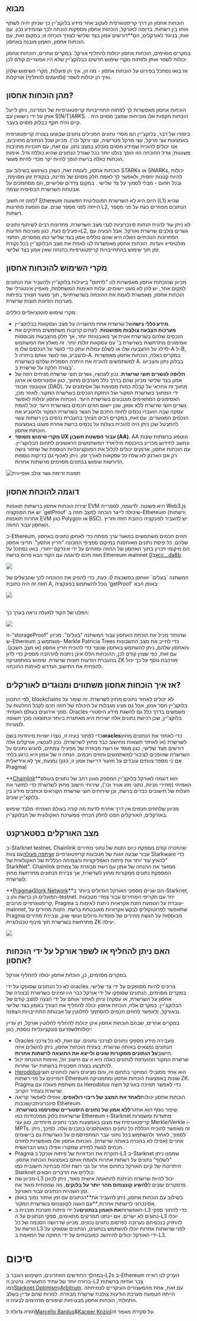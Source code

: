 ## מבוא

הוכחות אחסון הן דרך קריפטוגרפית לעקוב אחר מידע בלוקצ'יין כך שניתן יהיה לשתף אותו בין רשתות. בדומה לאורקל, הוכחות אחסון מספקות הוכחה לכך שהמידע נכון. עם זאת, בניגוד לאורקלים, הם**דורשים אמון בצד שלישי לצורך הוכחה זו; במקום זאת, עם הוכחות אחסון, האמון מובנה באחסון.

במקרים מסוימים, הוכחות אחסון יכולות להחליף אורקל. במקרים אחרים, הוכחות אחסון יכולות לשפר אותן ולפתוח מקרי שימוש חדשים בבלוקצ'יין שלא היו אפשריים קודם לכן.

אז בואו נסתכל בפירוט על הוכחות אחסון - מה הן, איך הן פועלות, מקרי השימוש שלהן ואיך הן יכולות לשפר (ולפעמים להחליף) אורקלות.

## מהן הוכחות אחסון?

הוכחות אחסון מאפשרות לך לפתוח התחייבויות קריפטוגרפיות של המדינה, ניתן לייעל אותן על ידי נישואין עם S\[N/T]ARKS. . הוכחות תקפות אלו מוכיחות שמצב מסוים היה קיים והיה תקף בבלוק מסוים בעבר.

ביסודו של דבר, בלוקצ'יין הם מסדי נתונים המכילים נתונים שבוצעו בצורה קריפטוגרפית באמצעות עצי מרקל, עצי מרקל פטרישיה, עצי ורקל וכו'). מכיוון שכל הנתונים מחויבים, אנו יכולים להוכיח שמידע מסוים מובלע במצב נתון. עם זאת, עם תוכניות מחויבות פשוטות, גודל ההוכחה הזו הופך בולט יותר ככל שגודל הנתונים שהיא כוללת גדל. אימות הוכחות כאלה ברשת הופך להיות יקר מכדי להיות מעשי.

הוכחות אחסון, לעומת זאת, כשהן בשימוש בשילוב עם STARKs או SNARKs, יכולות להיות קטנות יחסית, ולאפשר לך לאמת חלק מסוים של מדינה, בנקודת זמן מסוימת, ובכל תחום - מבלי לסמוך על צד שלישי . במקום צדדים שלישיים, הם מסתמכים על אבטחת השרשרת הבסיסית עצמה.

למה זה חשוב? Ethereum היום היא לא השרשרת המונוליטית הפשוטה (L1) שהיא הייתה לפני מספר שנים. עם הופעת פתרונות L2, הנתונים מפוזרים כעת על פני מספר רשתות.

לא ניתן עוד להניח הנחות סינכרוניות לגבי מצב השרשרת. פתרונות רבים לשיתוף נתונים פעילים כעת, כגון מערכות הודעות>L2, גשרים צולבים שרשרת ואורקל. אבל הבעיה עם הפתרונות הנוכחיים האלה היא שהם כוללים אמון בצד שלישי כמו ממסרים, חותמי מולטיסייג וועדות. הוכחות אחסון מאפשרות לנו לאמת את מצב הבלוקצ'יין בכל נקודת זמן תוך שימוש בהתחייבויות קריפטוגרפיות בהנחה שאין אמון בצד שלישי.

## מקרי השימוש להוכחות אחסון

מכיוון שהוכחות אחסון מאפשרות לנו "לדחוס" ביעילות בלוקצ'יין ולהעביר את הנתונים למקום אחר, יש להן לא מעט יישומים. עלות האימות המשתלמת, מאפיין אינטגרלי של הוכחות אחסון, מאפשרת לאמת את ההוכחה בשרשרת*יעד*, תוך מזעור הצורך בפיתוח מערכות הודעות חוצות שרשרת.

מקרי שימוש פוטנציאליים כוללים:

* **מידע כללי גישה**של שרשרת אחת מהשנייה על מצב ועסקאות בבלוקצ'יין.
* **מערכות הצבעה צולבות מפושטות**. לעתים קרובות משתמשים מחזיקים את הנכסים שלהם בשרשרת אטית אך מאובטחת יותר, אך חלק מהצבעות מבוססות אסימונים מתרחשות בשרשרת ב' עם עסקאות זולות יותר. זה מאלץ את המשתמש לדלג על ההצבעה שלו או לשלם עמלות עתק כדי לגשר על הנכסים שלו מ-A ל-B, להצביע, ואז לגשר אותם בחזרה ל-A. במקרים כאלה, הוכחות אחסון מאפשרות למשתמשים להוכיח את היתרה הסמלית שלהם בשרשרת A. בבלוק נתון והצביעו בצורה חלקה על שרשרת ב'.
* **חלופה לגשרים חוצי שרשרת**. נכון לעכשיו, גשרים חוצי שרשרת מניחים רמה של אמון בצד שלישי מכיוון שהם בדרך כלל מערבים מתווך, כגון אפוטרופוס או ארגון אוטונומי מבוזר (DAO). מתווך זה אחראי על קבלת כמות מסוימת של אסימונים על ידי המתווך בשרשרת המקור ועל החזקת הנכסים בשרשרת המקור. לאחר מכן, האסימונים המתאימים מוטבעים בשרשרת היעד. הוכחות אחסון יכולות לאפשר גשרים חוצי שרשרת ללא אמון, שכן יישום חוזים חכמים בשרשרת היעד יכול לאמת עסקה שבה הועברו נכסים לחוזה החכם של הגשר בשרשרת המקור ולהטביע את הנכסים המגושרים. עם זאת, במקרים רבים הצורך בהעברת נכסים בין רשתות עשוי להתבטל שכן ניתן היה להוכיח בעלות על נכסים ברשת אחרת פשוט באמצעות הוכחות אחסון.
* **מקרי שימוש משופר UX עבור הפשטת חשבון (AA)**. AA הוטמע ברשתות שונות ונחשב לחידוש מכריע בהכנסת מיליארד המשתמשים הראשונים לתחום הבלוקצ'יין. עם הוכחות אחסון, ארנקים יכולים לכלול את הפונקציונליות הנוספת של שחזור גישה רק אם הארנק לא שלח כל עסקאות לאורך זמן. ניתן לאכוף גם בדיקות נוספות הדורשות שימוש בנתונים מסוימים מרשתות אחרות.

![תמונת זרימת גשר צולב אופיינית](/assets/typical-cross.bridge-flog-imagewebp.webp "תמונת זרימת גשר צולב אופיינית")

## דוגמה להוכחת אחסון

יצירת הוכחות אחסון ברשתות תואמות EVM היא פשוטה. לדוגמה, לספריית Web3.js יש את הפונקציה \`getProof\` שיכולה לייצר הוכחה למצב חוזה ב-Ethereum (ורשתות אחרות תואמות EVM כגון Polygon או BSC). יש להעביר לפונקציה כתובת חוזה וחריץ האחסון עבור החוזה.

ב-Ethereum, חוזים חכמים משתמשים במאגר ערך מפתח כדי לאחסן נתונים באחסון שלהם. כל פיסת נתונים מאוחסנת במיקום ספציפי המכונה "חריץ אחסון". חריצי אחסון הם מיקומי זיכרון בתוך האחסון של החוזה ומזוהים על ידי אינדקס ייחודי. בואו נסתכל על חוזה חכם לדוגמה עם הקוד הבא פרוס ברשת Ethereum mainnet ב[0xcc…da8b](https://etherscan.io/address/0xcca577ee56d30a444c73f8fc8d5ce34ed1c7da8b#code).

![](/assets/blog-post-image-2-.webp)

המשתנה \`בעלים\` יאוחסן במשבצת 0. כעת, כדי להפיק את ההוכחה לכך שהבעלים של חוזה זה היה כתובת A, נוכל להשתמש בפונקציה 'getProof\' באופן הבא:

![](/assets/blog-post-image-3-.webp)

\
הפלט של הקוד למעלה נראה בערך כך:

![](/assets/blog-post-image-4-.webp)

ה-"storageProof" שהוחזר מכיל את הוכחת האחסון עבור המשתנה "בעלים". מכיוון ש-Ethereum משתמש ב- Merkle Patricia Trees כדי לחייב את מצב החשבונות והאחסון שלהם, ניתן להשתמש באחסון שנוצר כדי להוכיח חריץ אחסון (או מצב חשבון). עם זאת, כפי שצוין קודם לכן, ההוכחות הללו אינן ניתנות להרחבה מספיק כדי לדון בהעברת הודעות חוצות שרשרת. שימוש במתמטיקה ZK מורכבת נוסף על כך יכול להפחית את החישוב הנדרש לאימות ההוכחה.

## אז איך הוכחות אחסון משתווים ומנוגדים לאורקלים?

לפי התכנון, blockchains לא יכולים לאחזר נתונים מחוץ לשרשרת. זה שומר על בלוקצ'יין חסר אמון, אבל גם מציג מגבלות על היכולת של חוזה חכם לקבל החלטות על סמך אירועים בעולם האמיתי. Oracles משמשים בדרך כלל גם להשגת מידע היסטורי בלוקצ'יין, שכן רכישת נתונים אלה ישירות היא מאתגרת ביותר וכתוצאה מכך חשופה לטעויות.

כדי לפתור בעיה זו, נוצרו ישויות מיוחדות בשם**oracles**כדי לאחזר את הנתונים מחוץ לשרשרת (או לאחזר תוצאות מחישוב כבד מחוץ לשרשרת). נכון לעכשיו, אורקלים אלה דורשים מצד שלישי, כגון מוסד או רשת מבוזרת של מפעילי צמתים, להגיש נתונים על השרשרת שהופכים לציבור למשתמשים וחוזים חכמים. הנחה זו של אמון היא כרגע בלתי נמנעת, אך לא אידיאלית (אם כי מספר צוותים עובדים על מזעור דרישת אמון זו, כגון Pragma)

**[Chainlink](https://chain.link/)**הוא דוגמה לאורקל בלוקצ'יין המספק מגוון רחב של נתונים בעולם האמיתי (מחירי מניות, נתוני מזג אוויר וכו'), שירותי חישוב מחוץ לשרשרת כדי למזער את העלות של חישובים כבדים ברשת, וכן שירותים חוצי שרשרת הקוראים וכותבים מידע בין בלוקצ'יין שונים.

מכיוון שלחוזים חכמים אין דרך אחרת לדעת מה קורה בעולם האמיתי מלבד שימוש באורקלים, האורקלים הפכו לחלק הכרחי ממערכת האקולוגית של הבלוקצ'יין.

## מצב האורקלים בסטארקנט

ב-Starknet testnet, Chainlink שהוזכרה קודם מספקת כיום הזנות של נתוני מחירים עבור שבעה זוגות של מטבעות קריפטוגרפיים ו[שיתפה פעולה](https://www.coindesk.com/business/2023/02/06/starkware-partnering-with-chainlink-for-starknet-growth/)עם צוות Starkware כדי "להאיץ עוד יותר את פיתוח האפליקציות והצמיחה הכללית של האקולוגית של StarkNet". Chainlink ממזער את ההנחה של אמון עם רשת מבוזרת של צמתים המספקת נתונים ממקורות מחוץ לשרשרת, אך צבירת הנתונים מתרחשת מחוץ לשרשרת.

**[Pragma](https://www.empiric.network/)**ו**[Stork Network](https://www.stork.network/)**הם שניים מספקי האורקל הגדולים ביותר ב-Starknet, הפועלים הן ברשת והן ב-testnet. יחד עם תקריפי המחירים עבור צמדי מטבעות קריפטוגרפיים מרובים, Pragma עובדת על הטמעת הזנת אקראיות ניתנת לאימות ב-mainnet, שתאפשר לפרוטוקולים לבקש אקראיות מאובטחת ברשת. הזנות מחירים על Pragma מבוססות על הגשת מחירים של מוסדות גדולים ועושי שוק, וצבירת מחירים מתרחשת בשרשרת תוך מינוף טכנולוגיית ZK יעילה.

![](/assets/blog-post-image-5-.webp)



## האם ניתן להחליף או לשפר אורקל על ידי הוכחות אחסון?

במקרים מסוימים, כן, הוכחת אחסון יכולה להחליף אורקל.

לא כל הנתונים שסופקו על ידי oracles צריכים להיות מסופקים על ידי צד שלישי. במקרים מסוימים, הנתונים שסופקו על ידי אורקל כבר היו זמינים בשרשרת (בצורה של אחסון על השרשרת, או עסקה) וניתן לאחזר אותם על ידי הצצה למצב קודם של הבלוקצ'יין. במקרים אלה, הוכחת אחסון יכולה להחליף את הצורך באמון בצד שלישי ובאורקל, ולאפשר לחוזים חכמים להסתמך לחלוטין על אבטחת התחייבויות הצפנה.

במקרים אחרים, שבהם הוכחות אחסון אינן יכולות להחליף לחלוטין אורקל, הן עדיין יכולות*לשפר*עם פונקציונליות נוספת, כגון:

* Oracles מעבירה מידע מספקי נתונים לצרכני נתונים. עם זאת, לא כל צרכני הנתונים נמצאים באותה שרשרת. בעזרת הוכחות אחסון, ניתן להשלים איזה חישוב**על הנתונים ממקורות שונים ולייצא את התוצאה לרשתות אחרות**.
* שרשרת המקור המועדפת לנתונים כאלה היא זו עם חישוב זול, ואימות ההוכחה יכול להתבצע בצורה חסכונית ברשתות יעד אחרות.
* [Herodotus](https://www.herodotus.dev/)הוא אחד ממובילי המחקר בתחום זה, והם מציעים גישה לנתונים חוצי דומיינים על פני רשתות Ethereum שונות באמצעות הוכחות אחסון ומתמטיקה ZK. Pragma גם משתפת פעולה עם Herodotus כדי לאפשר תמיכה באורקל חוצה שרשרת בעתיד הקרוב.
* הוכחות אחסון יכולות**לאחד את המצב של ריבוי רולאפים**, ואפילו לאפשר קריאה סינכרונית*בין*שכבות Ethereum.
* שיפור נוסף הוא אחזור**ללא אמון של נתונים היסטוריים שפורסמו בשרשרת**. שרשראות בלוק ממלכתיות כמו Ethereum ו-Starknet מתעדות ומשמרות קריפטוגרפית את מצבן באמצעות מבני נתונים מיוחדים, כגון עצי Merkle/Verkle ו-MPTs. זה מאפשר להוכיח הכללת כל נתונים המאוחסנים במבנים אלה. לפיכך, ניתן לסמוך, לאחזר ולהשתמש בכל נתוני עבר המתפרסמים על השרשרת גם ביישומים אחרים (אפילו לא בהכרח באותה שרשרת). הוכחות אחסון אלו מאפשרות לחוזים חכמים לגשת למידע שמקורו אפילו בגוש הבראשית.
* Pragma חוקרת את הכדאיות של פיתוח אורקל כ-L3 ב-Starknet שממנו ניתן "לשלוף" נתונים על רשתות אחרות ולאמת אותם באמצעות הוכחות אחסון. היתרונות של קיום האורקל בתחום אחר על גבי רשת זולה מבחינה חישובית כמו Starknet כוללים את הדברים הבאים:
* מכיוון שה-L3 יכול להיות שרשרת הניתנת להתאמה אישית מאוד, ניתן לכוונן פרמטרים שונים ל**להשיג קונצנזוס מהר יותר על בלוקים**, מה שמפחית מאוד את זמן השהיית הנתונים עבור האורקל.
* בשילוב עם הוכחות אחסון, ניתן להעביר את**הנתונים עם זמן אחזור נמוך באופן אסינכרוני לרשתות אחרות,**עם הגעה לקונצנזוס בשרשרת המקור.
* האפשרות**את האמון בנתונים**על ידי פיתוח מערכת מובנית ב-L3 כדי לחתוך ספקי נתונים לא ישרים. אם יינתנו תמריצים מתאימים, ספקי הנתונים על ה-L3 יוכלו להחזיק בנכסיהם כערובה לפרסום נתונים נכונים. מכיוון שדרושה הסכמה של כל הרשת על L3 לפני שרשתות אחרות יוכלו להשתמש בנתונים, הנתונים שסופקו על ידי האורקל יכולים להיחשב כמובטחים על ידי החזקה של המאמת ב-L3.

# סיכום

במהלך החודשים האחרונים, השימוש הגובר ב-L2s ב-Ethereum העניק לנו ראייה ברורה יותר של עתיד התעשייה. נרטיב ה-L2 צבר אחיזה ברשתות כמו[Starknet](https://www.starknet.io/en),[Optimism](https://www.optimism.io/)ו[Arbitrum](https://arbitrum.io/). עם זאת, אחת מהמעצורים העיקריים לצמיחתה הייתה הטמעת מערכת הודעות צולבת שרשרת מבוזרת. למרות שהם עדיין בשלב התחלתי, הוכחות אחסון מבטיחות שיפורים מדהימים לבעיה זו.

תודה גדולה ל[Marcello Bardus](https://twitter.com/0xmarcello)&[Kacper Koziol](https://twitter.com/kacperkozi)על סקירת מאמר זה.